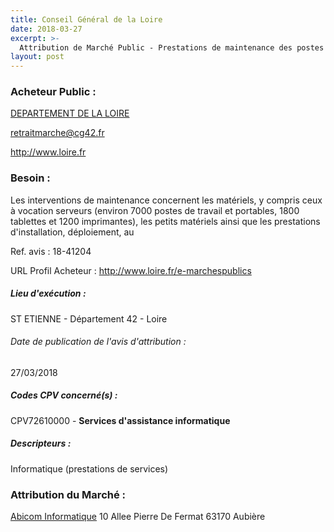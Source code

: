 ```yaml
---
title: Conseil Général de la Loire
date: 2018-03-27
excerpt: >-
  Attribution de Marché Public - Prestations de maintenance des postes de travail micro-informatiques, des tablettes, des imprimantes et tous types de périphériques
layout: post
---
```


### Acheteur Public : 
<a href="/acheteur-33/siren-224200014"> DEPARTEMENT DE LA LOIRE</a><br/>



retraitmarche@cg42.fr


http://www.loire.fr
### Besoin :

Les interventions de maintenance concernent les matériels, y compris ceux à vocation serveurs (environ 7000 postes de travail et portables, 1800 tablettes et 1200 imprimantes), les petits matériels ainsi que les prestations d'installation, déploiement, au

Ref. avis : 18-41204

URL Profil Acheteur : http://www.loire.fr/e-marchespublics

##### Lieu d'exécution :

ST ETIENNE - Département 42 - Loire

###### Date de publication de l'avis d'attribution : 
27/03/2018

##### Codes CPV concerné(s) :
CPV72610000 - **Services d'assistance informatique** <br/>

##### Descripteurs :
Informatique (prestations de services) <br/>

### Attribution du Marché :
<a href="/entreprise-257/siren-381589886"> Abicom Informatique</a>    10 Allee Pierre De Fermat 63170 Aubière <br/>
